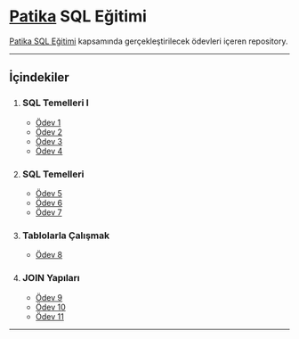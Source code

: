 # [Patika](https://patika.dev) SQL Eğitimi
[Patika SQL Eğitimi](https://app.patika.dev/courses/sql) kapsamında gerçekleştirilecek ödevleri içeren repository.

---

## İçindekiler

1. ### SQL Temelleri I
    - [Ödev 1](./odev1.sql)
    - [Ödev 2](./odev2.sql)
    - [Ödev 3](./odev3.sql)
    - [Ödev 4](./odev4.sql)
2. ### SQL Temelleri
    - [Ödev 5](./odev5.sql)
    - [Ödev 6](./odev6.sql)
    - [Ödev 7](./odev7.sql)
3. ### Tablolarla Çalışmak
    - [Ödev 8](./odev8.sql)
4. ### JOIN Yapıları
    - [Ödev 9](./odev9.sql)
    - [Ödev 10](./odev10.sql)
    - [Ödev 11](./odev11.sql)
---
